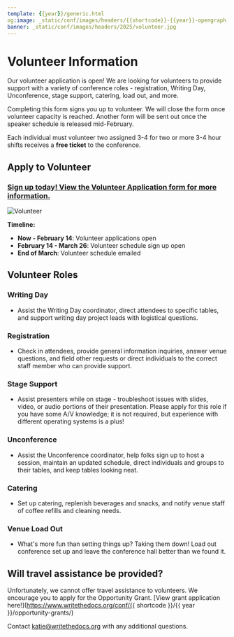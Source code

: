 ```yaml
---
template: {{year}}/generic.html
og:image: _static/conf/images/headers/{{shortcode}}-{{year}}-opengraph.jpg
banner: _static/conf/images/headers/2025/volunteer.jpg
---
```


# Volunteer Information

Our volunteer application is open! We are looking for volunteers to provide support with a variety of conference roles - registration, Writing Day, Unconference, stage support, catering, load out, and more.

Completing this form signs you up to volunteer. We will close the form once volunteer capacity is reached. Another form will be sent out once the speaker schedule is released mid-February.

Each individual must volunteer two assigned 3-4   for two or more 3-4 hour shifts receives a **free ticket** to the conference.

## Apply to Volunteer

### [Sign up today! View the Volunteer Application form for more information.](https://docs.google.com/forms/d/e/1FAIpQLSeO5JMVVn1F2NN6keihd0qrLRnytaCMyBAefBjWGW_sz0Iwwg/viewform?usp=sf_link)

![Volunteer](/_static/conf/images/pics/2025/volunteer.jpg)

**Timeline:**

- **Now - February 14**: Volunteer applications open
- **February 14 - March 26**: Volunteer schedule sign up open
- **End of March**: Volunteer schedule emailed
  
## Volunteer Roles

### Writing Day

- Assist the Writing Day coordinator, direct attendees to specific tables, and support writing day project leads with logistical questions.

### Registration

- Check in attendees, provide general information inquiries, answer venue questions, and field other requests or direct individuals to the correct staff member who can provide support.

### Stage Support

- Assist presenters while on stage - troubleshoot issues with slides, video, or audio portions of their presentation. Please apply for this role if you have some A/V knowledge; it is not required, but experience with different operating systems is a plus!

### Unconference

- Assist the Unconference coordinator, help folks sign up to host a session, maintain an updated schedule, direct individuals and groups to their tables, and keep tables looking neat.

### Catering

- Set up catering, replenish beverages and snacks, and notify venue staff of coffee refills and cleaning needs.

### Venue Load Out

- What's more fun than setting things up? Taking them down! Load out conference set up and leave the conference hall better than we found it.

## Will travel assistance be provided?

Unfortunately, we cannot offer travel assistance to volunteers. We encourage you to apply for the Opportunity Grant. [View grant application here!](https://www.writethedocs.org/conf/{{ shortcode }}/{{ year }}/opportunity-grants/) 

Contact katie@writethedocs.org with any additional questions.
